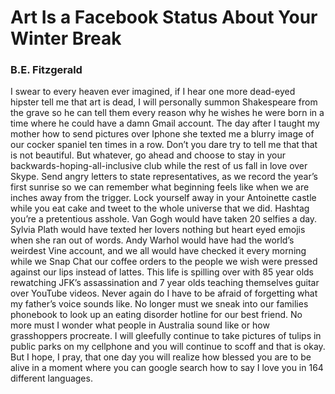 # Art Is a Facebook Status About Your Winter Break

### B.E. Fitzgerald

I swear to every heaven ever imagined,
if I hear one more dead-eyed hipster
tell me that art is dead, I will personally summon Shakespeare
from the grave so he can tell them every reason
why he wishes he were born in a time where
he could have a damn Gmail account.
The day after I taught my mother
how to send pictures over Iphone she texted
me a blurry image of our cocker spaniel ten times in a row.
Don’t you dare try to tell me that that is not beautiful.
But whatever, go ahead and choose to stay in
your backwards-hoping-all-inclusive club
while the rest of us fall in love over Skype.
Send angry letters to state representatives,
as we record the year’s first sunrise so
we can remember what beginning feels like when
we are inches away from the trigger.
Lock yourself away in your Antoinette castle
while you eat cake and tweet to the whole universe that we did.
Hashtag you’re a pretentious asshole.
Van Gogh would have taken 20 selfies a day.
Sylvia Plath would have texted her lovers
nothing but heart eyed emojis when she ran out of words.
Andy Warhol would have had the world’s weirdest Vine account,
and we all would have checked it every morning while we
Snap Chat our coffee orders to the people
we wish were pressed against our lips instead of lattes.
This life is spilling over with 85 year olds
rewatching JFK’s assassination and
7 year olds teaching themselves guitar over YouTube videos.
Never again do I have to be afraid of forgetting
what my father’s voice sounds like.
No longer must we sneak into our families phonebook
to look up an eating disorder hotline for our best friend.
No more must I wonder what people in Australia sound like
or how grasshoppers procreate.
I will gleefully continue to take pictures of tulips
in public parks on my cellphone
and you will continue to scoff and that is okay.
But I hope, I pray, that one day you will realize how blessed
you are to be alive in a moment where you can google search
how to say I love you in 164 different languages.

